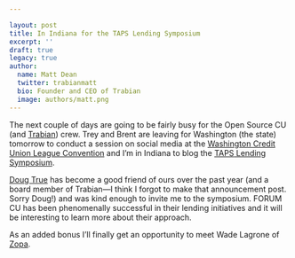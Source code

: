 ```yaml
---

layout: post
title: In Indiana for the TAPS Lending Symposium
excerpt: ''
draft: true
legacy: true
author:
  name: Matt Dean
  twitter: trabianmatt
  bio: Founder and CEO of Trabian
  image: authors/matt.png
---
```


<p>The next couple of days are going to be fairly busy for the Open Source CU (and <a href="http://www.trabian.com">Trabian</a>) crew.  Trey and Brent are leaving for Washington (the state) tomorrow to conduct a session on social media at the <a href="http://www.waleague.org/convention.html">Washington Credit Union League Convention</a> and I&#8217;m in Indiana to blog the <a href="http://www.forumsolutions.com/symposium/default.htm"><span class="caps">TAPS</span> Lending Symposium</a>.</p>
<p><a href="http://www.dougtrue.net">Doug True</a> has become a good friend of ours over the past year (and a board member of Trabian&#8212;I think I forgot to make that announcement post.  Sorry Doug!) and was kind enough to invite me to the symposium.  <span class="caps">FORUM CU</span> has been phenomenally successful in their lending initiatives and it will be interesting to learn more about their approach.</p>
<p>As an added bonus I&#8217;ll finally get an opportunity to meet Wade Lagrone of <a href="http://www.zopa.com">Zopa</a>.</p>
